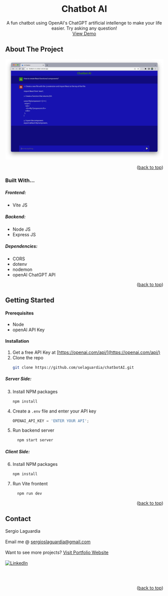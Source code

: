 <a name="readme-top"></a>
<!-- PROJECT LOGO -->
<br />
<div align="center">

  <h1 align="center">Chatbot AI</h1>

  <p align="center">
    A fun chatbot using OpenAI's ChatGPT artificial intellenge to make your life easier. Try asking any question! </br>
    <a href="https://chatbot-ai-umber.vercel.app">View Demo</a>
  </p>
</div>


<!-- ABOUT THE PROJECT -->
## About The Project

![Chatbot AI Screenshot](chatbotAIscreenshot.png)


<p align="right">(<a href="#readme-top">back to top</a>)</p>



### Built With...
##### Frontend:
  * Vite JS 
##### Backend:
  * Node JS
  * Express JS
##### Dependencies:
 * CORS
 * dotenv
 * nodemon
 * openAI ChatGPT API

<p align="right">(<a href="#readme-top">back to top</a>)</p>



<!-- GETTING STARTED -->
## Getting Started

#### Prerequisites

* Node
* openAI API Key



#### Installation

1. Get a free API Key at [https://openai.com/api/](https://openai.com/api/)
2. Clone the repo
   ```sh
   git clone https://github.com/selaguardia/chatbotAI.git
   ```
##### Server Side:
3. Install NPM packages
   ```sh
   npm install
   ```
4. Create a `.env` file and enter your API key
   ```js
   OPENAI_API_KEY = 'ENTER YOUR API';
   ```
5. Run backend server
    ```sh
      npm start server
    ```
##### Client Side: 
6. Install NPM packages
   ```sh
   npm install
   ```
7. Run Vite frontent 
    ```sh
      npm run dev
    ```
<p align="right">(<a href="#readme-top">back to top</a>)</p>



<!-- CONTACT -->
## Contact

Sergio Laguardia</br></br> 
Email me @ sergioslaguardia@gmail.com </br></br>
Want to see more projects? [Visit Portfolio Website](https://www.sergiolaguardia.com/)</br></br>
[![LinkedIn][linkedin-shield]][linkedin-url]</br></br>


</br>




<p align="right">(<a href="#readme-top">back to top</a>)</p>



<!-- MARKDOWN LINKS & IMAGES -->

[linkedin-shield]: https://img.shields.io/badge/-LinkedIn-black.svg?style=for-the-badge&logo=linkedin&colorB=555
[linkedin-url]: https://linkedin.com/in/sergiolaguardia

[product-screenshot]: images/screenshot.png
[Next.js]: https://img.shields.io/badge/next.js-000000?style=for-the-badge&logo=nextdotjs&logoColor=white
[Next-url]: https://nextjs.org/
[React.js]: https://img.shields.io/badge/React-20232A?style=for-the-badge&logo=react&logoColor=61DAFB
[React-url]: https://reactjs.org/
[Vue.js]: https://img.shields.io/badge/Vue.js-35495E?style=for-the-badge&logo=vuedotjs&logoColor=4FC08D
[Vue-url]: https://vuejs.org/
[Angular.io]: https://img.shields.io/badge/Angular-DD0031?style=for-the-badge&logo=angular&logoColor=white
[Angular-url]: https://angular.io/
[Svelte.dev]: https://img.shields.io/badge/Svelte-4A4A55?style=for-the-badge&logo=svelte&logoColor=FF3E00
[Svelte-url]: https://svelte.dev/
[Laravel.com]: https://img.shields.io/badge/Laravel-FF2D20?style=for-the-badge&logo=laravel&logoColor=white
[Laravel-url]: https://laravel.com
[Bootstrap.com]: https://img.shields.io/badge/Bootstrap-563D7C?style=for-the-badge&logo=bootstrap&logoColor=white
[Bootstrap-url]: https://getbootstrap.com
[JQuery.com]: https://img.shields.io/badge/jQuery-0769AD?style=for-the-badge&logo=jquery&logoColor=white
[JQuery-url]: https://jquery.com 



